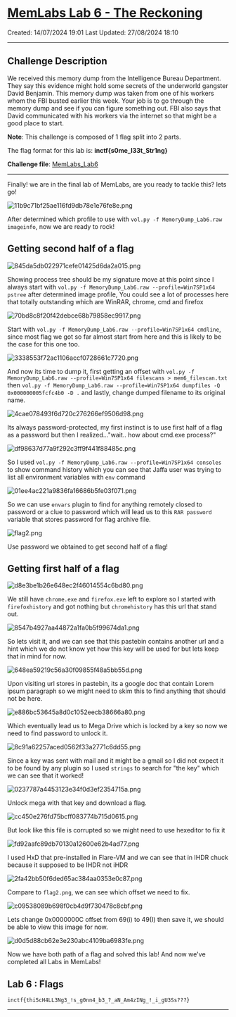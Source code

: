 # [MemLabs Lab 6 - The Reckoning](https://github.com/stuxnet999/MemLabs/tree/master/Lab%206)
Created: 14/07/2024 19:01
Last Updated: 27/08/2024 18:10
***
## Challenge Description
We received this memory dump from the Intelligence Bureau Department. They say this evidence might hold some secrets of the underworld gangster David Benjamin. This memory dump was taken from one of his workers whom the FBI busted earlier this week. Your job is to go through the memory dump and see if you can figure something out. FBI also says that David communicated with his workers via the internet so that might be a good place to start.

**Note**: This challenge is composed of 1 flag split into 2 parts.

The flag format for this lab is: **inctf{s0me_l33t_Str1ng}**

**Challenge file**: [MemLabs_Lab6](https://mega.nz/#!C0pjUKxI!LnedePAfsJvFgD-Uaa4-f1Tu0kl5bFDzW6Mn2Ng6pnM)
***
Finally! we are in the final lab of MemLabs, are you ready to tackle this? lets go!

![11b9c71bf25ae116fd9db78e1e76fe8e.png](/_resources/11b9c71bf25ae116fd9db78e1e76fe8e.png)

After determined which profile to use with `vol.py -f MemoryDump_Lab6.raw imageinfo`, now we are ready to rock!

## Getting second half of a flag

![845da5db022971cefe01425d6da2a015.png](/_resources/845da5db022971cefe01425d6da2a015.png)

Showing process tree should be my signature move at this point since I always start with `vol.py -f MemoryDump_Lab6.raw --profile=Win7SP1x64 pstree` after determined image profile, You could see a lot of processes here that totally outstanding which are WinRAR, chrome, cmd and firefox

![70bd8c8f20f42debce68b79858ec9917.png](/_resources/70bd8c8f20f42debce68b79858ec9917.png)

Start with `vol.py -f MemoryDump_Lab6.raw --profile=Win7SP1x64 cmdline`, since most flag we got so far almost start from here and this is likely to be the case for this one too.

![3338553f72ac1106accf0728661c7720.png](/_resources/3338553f72ac1106accf0728661c7720.png)

And now its time to dump it, first getting an offset with `vol.py -f MemoryDump_Lab6.raw --profile=Win7SP1x64 filescans > mem6_filescan.txt` then `vol.py -f MemoryDump_Lab6.raw --profile=Win7SP1x64 dumpfiles -Q 0x000000005fcfc4b0 -D .` and lastly, change dumped filename to its original name.

![4cae078493f6d720c276266ef9506d98.png](/_resources/4cae078493f6d720c276266ef9506d98.png)

Its always password-protected, my first instinct is to use first half of a flag as a password but then I realized..."wait.. how about cmd.exe process?"

![df98637d77a9f292c3ff9f441f88485c.png](/_resources/df98637d77a9f292c3ff9f441f88485c.png)

So I used `vol.py -f MemoryDump_Lab6.raw --profile=Win7SP1x64 consoles` to show command history which you can see that Jaffa user was trying to list all environment variables with `env` command

![01ee4ac221a9836fa16686b5fe03f071.png](/_resources/01ee4ac221a9836fa16686b5fe03f071.png)

So we can use `envars` plugin to find for anything remotely closed to password or a clue to password which will lead us to this `RAR password` variable that stores password for flag archive file.

![flag2.png](/_resources/flag2.png)

Use password we obtained to get second half of a flag!

## Getting first half of a flag

![d8e3be1b26e648ec2f46014554c6bd80.png](/_resources/d8e3be1b26e648ec2f46014554c6bd80.png)

We still have `chrome.exe` and `firefox.exe` left to explore so I started with `firefoxhistory` and got nothing but `chromehistory` has this url that stand out.

![8547b4927aa44872a1fa0b5f99674da1.png](/_resources/8547b4927aa44872a1fa0b5f99674da1.png)

So lets visit it, and we can see that this pastebin contains another url and a hint which we do not know yet how this key will be used for but lets keep that in mind for now.

![648ea59219c56a30f09855f48a5bb55d.png](/_resources/648ea59219c56a30f09855f48a5bb55d.png)

Upon visiting url stores in pastebin, its a google doc that contain Lorem ipsum paragraph so we might need to skim this to find anything that should not be here.

![e886bc53645a8d0c1052eecb38666a80.png](/_resources/e886bc53645a8d0c1052eecb38666a80.png)

Which eventually lead us to Mega Drive which is locked by a key so now we need to find password to unlock it.

![8c91a62257aced0562f33a2771c6dd55.png](/_resources/8c91a62257aced0562f33a2771c6dd55.png)

Since a key was sent with mail and it might be a gmail so I did not expect it to be found by any plugin so I used `strings` to search for "the key" which we can see that it worked!

![0237787a4453123e34f0d3ef2354715a.png](/_resources/0237787a4453123e34f0d3ef2354715a.png)

Unlock mega with that key and download a flag.

![cc450e276fd75bcff083774b715d0615.png](/_resources/cc450e276fd75bcff083774b715d0615.png)

But look like this file is corrupted so we might need to use hexeditor to fix it

![fd92aafc89db70130a12600e62b4ad77.png](/_resources/fd92aafc89db70130a12600e62b4ad77.png)

I used HxD that pre-installed in Flare-VM and we can see that in IHDR chuck because it supposed to be IHDR not iHDR 

![2fa42bb50f6ded65ac384aa0353e0c87.png](/_resources/2fa42bb50f6ded65ac384aa0353e0c87.png)

Compare to `flag2.png`, we can see which offset we need to fix.

![c09538089b698f0cb4d9f730478c8cbf.png](/_resources/c09538089b698f0cb4d9f730478c8cbf.png)

Lets change 0x0000000C offset from 69(i) to 49(I) then save it, we should be able to view this image for now.

![d0d5d88cb62e3e230abc4109ba6983fe.png](/_resources/d0d5d88cb62e3e230abc4109ba6983fe.png)

Now we have both path of a flag and solved this lab! And now we've completed all Labs in MemLabs!

## Lab 6 : Flags
```
inctf{thi5cH4LL3Ng3_!s_g0nn4_b3_?_aN_Am4zINg_!_i_gU3Ss???}
```
***